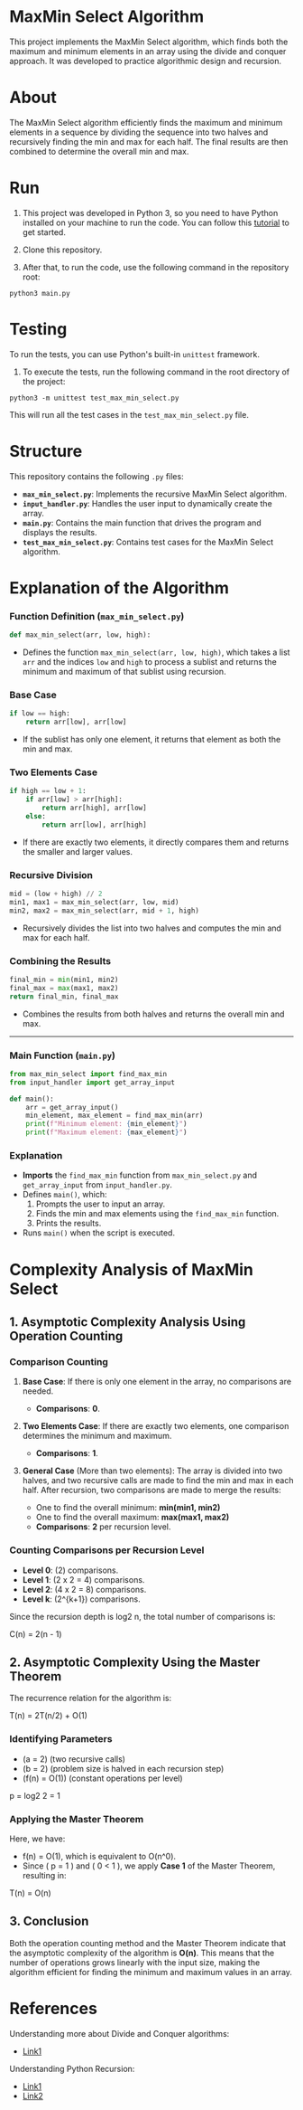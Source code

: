 # MaxMin Select Algorithm

This project implements the MaxMin Select algorithm, which finds both the maximum and minimum elements in an array using the divide and conquer approach. It was developed to practice algorithmic design and recursion.

# About

The MaxMin Select algorithm efficiently finds the maximum and minimum elements in a sequence by dividing the sequence into two halves and recursively finding the min and max for each half. The final results are then combined to determine the overall min and max.

# Run

1. This project was developed in Python 3, so you need to have Python installed on your machine to run the code. You can follow this [tutorial](https://code.visualstudio.com/docs/python/python-tutorial) to get started.

2. Clone this repository.

3. After that, to run the code, use the following command in the repository root:

```
python3 main.py
```

# Testing

To run the tests, you can use Python's built-in `unittest` framework.

1. To execute the tests, run the following command in the root directory of the project:

```
python3 -m unittest test_max_min_select.py
```

This will run all the test cases in the `test_max_min_select.py` file.

# Structure

This repository contains the following `.py` files:

- **`max_min_select.py`**: Implements the recursive MaxMin Select algorithm.
- **`input_handler.py`**: Handles the user input to dynamically create the array.
- **`main.py`**: Contains the main function that drives the program and displays the results.
- **`test_max_min_select.py`**: Contains test cases for the MaxMin Select algorithm.

# Explanation of the Algorithm

### **Function Definition (`max_min_select.py`)**

```python
def max_min_select(arr, low, high):
```
- Defines the function `max_min_select(arr, low, high)`, which takes a list `arr` and the indices `low` and `high` to process a sublist and returns the minimum and maximum of that sublist using recursion.

### **Base Case**

```python
if low == high:
    return arr[low], arr[low]
```
- If the sublist has only one element, it returns that element as both the min and max.

### **Two Elements Case**

```python
if high == low + 1:
    if arr[low] > arr[high]:
        return arr[high], arr[low]
    else:
        return arr[low], arr[high]
```
- If there are exactly two elements, it directly compares them and returns the smaller and larger values.

### **Recursive Division**

```python
mid = (low + high) // 2
min1, max1 = max_min_select(arr, low, mid)
min2, max2 = max_min_select(arr, mid + 1, high)
```
- Recursively divides the list into two halves and computes the min and max for each half.

### **Combining the Results**

```python
final_min = min(min1, min2)
final_max = max(max1, max2)
return final_min, final_max
```
- Combines the results from both halves and returns the overall min and max.

---

### **Main Function (`main.py`)**

```python
from max_min_select import find_max_min
from input_handler import get_array_input

def main():
    arr = get_array_input()
    min_element, max_element = find_max_min(arr)
    print(f"Minimum element: {min_element}")
    print(f"Maximum element: {max_element}")
```

### **Explanation**
- **Imports** the `find_max_min` function from `max_min_select.py` and `get_array_input` from `input_handler.py`.
- Defines `main()`, which:
  1. Prompts the user to input an array.
  2. Finds the min and max elements using the `find_max_min` function.
  3. Prints the results.
- Runs `main()` when the script is executed.



# Complexity Analysis of MaxMin Select

## 1. Asymptotic Complexity Analysis Using Operation Counting

### Comparison Counting

1. **Base Case**: If there is only one element in the array, no comparisons are needed.
   - **Comparisons**: **0**.

2. **Two Elements Case**: If there are exactly two elements, one comparison determines the minimum and maximum.
   - **Comparisons**: **1**.

3. **General Case** (More than two elements): The array is divided into two halves, and two recursive calls are made to find the min and max in each half. After recursion, two comparisons are made to merge the results:
   - One to find the overall minimum: **min(min1, min2)**
   - One to find the overall maximum: **max(max1, max2)**
   - **Comparisons**: **2** per recursion level.

### Counting Comparisons per Recursion Level

- **Level 0**: \(2\) comparisons.
- **Level 1**: \(2 x 2 = 4\) comparisons.
- **Level 2**: \(4 x 2 = 8\) comparisons.
- **Level k**: \(2^{k+1}\) comparisons.

Since the recursion depth is log2 n, the total number of comparisons is:


C(n) = 2(n - 1)


## 2. Asymptotic Complexity Using the Master Theorem

The recurrence relation for the algorithm is:

T(n) = 2T(n/2) + O(1)

### Identifying Parameters

- \(a = 2\) (two recursive calls)
- \(b = 2\) (problem size is halved in each recursion step)
- \(f(n) = O(1)\) (constant operations per level)

p = log2 2 = 1

### Applying the Master Theorem

Here, we have:
-  f(n) = O(1), which is equivalent to O(n^0).
- Since \( p = 1 \) and \( 0 < 1 \), we apply **Case 1** of the Master Theorem, resulting in:

T(n) = O(n)


## 3. Conclusion

Both the operation counting method and the Master Theorem indicate that the asymptotic complexity of the algorithm is **O(n)**. This means that the number of operations grows linearly with the input size, making the algorithm efficient for finding the minimum and maximum values in an array.

# References

Understanding more about Divide and Conquer algorithms:
- [Link1](https://en.wikipedia.org/wiki/Divide-and-conquer_algorithm)

Understanding Python Recursion:
- [Link1](https://realpython.com/python-recursion/)
- [Link2](https://www.programiz.com/python-programming/recursion)
